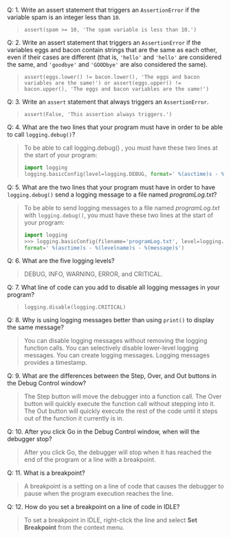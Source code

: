 Q: 1. Write an assert statement that triggers an `AssertionError` if the variable spam is an integer less than `10`.

> `assert(spam >= 10, 'The spam variable is less than 10.')`

Q: 2. Write an assert statement that triggers an `AssertionError` if the variables eggs and bacon contain strings that are the same as each other, even if their cases are different (that is, `'hello'` and `'hello'` are considered the same, and `'goodbye'` and `'GOODbye'` are also considered the same).

> `assert(eggs.lower() != bacon.lower(), 'The eggs and bacon variables are the same!') or assert(eggs.upper() != bacon.upper(), 'The eggs and bacon variables are the same!')`

Q: 3. Write an `assert` statement that always triggers an `AssertionError`.

> `assert(False, 'This assertion always triggers.')`

Q: 4. What are the two lines that your program must have in order to be able to call `logging.debug()`?

> To be able to call logging.debug() , you must have these two lines at the start of
> your program:
>
> ```python
> import logging
> logging.basicConfig(level=logging.DEBUG, format=' %(asctime)s - % (levelname)s - %(message)s')
> ```

Q: 5. What are the two lines that your program must have in order to have `logging.debug()` send a logging message to a file named _programLog.txt_?

> To be able to send logging messages to a file named _programLog.txt_ with
> `logging.debug()`, you must have these two lines at the start of your program:
>
> ```python
> import logging
> >>> logging.basicConfig(filename='programLog.txt', level=logging.DEBUG,
> format=' %(asctime)s - %(levelname)s - %(message)s')
> ```
>

Q: 6. What are the five logging levels?

> DEBUG, INFO, WARNING, ERROR, and CRITICAL.

Q: 7. What line of code can you add to disable all logging messages in your program?

> `logging.disable(logging.CRITICAL)`

Q: 8. Why is using logging messages better than using `print()` to display the same message?

> You can disable logging messages without removing the logging function calls. You
> can selectively disable lower-level logging messages. You can create logging
> messages. Logging messages provides a timestamp.

Q: 9. What are the differences between the Step, Over, and Out buttons in the Debug Control window?

> The Step button will move the debugger into a function call. The Over button will
> quickly execute the function call without stepping into it. The Out button will
> quickly execute the rest of the code until it steps out of the function it currently is in.

Q: 10. After you click Go in the Debug Control window, when will the debugger stop?

> After you click Go, the debugger will stop when it has reached the end of the
> program or a line with a breakpoint.

Q: 11. What is a breakpoint?

> A breakpoint is a setting on a line of code that causes the debugger to pause when
> the program execution reaches the line.

Q: 12. How do you set a breakpoint on a line of code in IDLE?

> To set a breakpoint in IDLE, right-click the line and select **Set Breakpoint** from the
> context menu.
